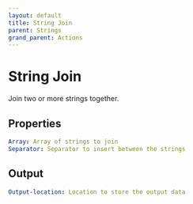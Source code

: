 ```yaml
---
layout: default
title: String Join
parent: Strings
grand_parent: Actions
---
```

# String Join
Join two or more strings together.

## Properties
```yaml
Array: Array of strings to join
Separator: Separator to insert between the strings
```

## Output
```yaml
Output-location: Location to store the output data
```
